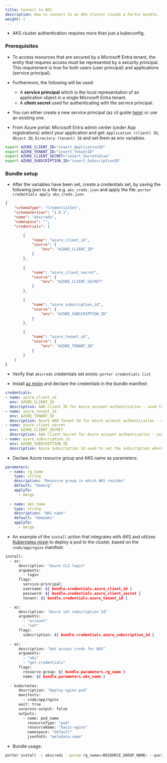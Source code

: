 ```yaml
---
title: Connect to AKS
description: How to connect to an AKS cluster inside a Porter bundle.
weight: 1
---
```


* AKS cluster authentication requires more than just a kubeconfig.

### Prerequisites

* To access resources that are secured by a Microsoft Entra tenant, the entity that requires access must be represented by a security principal. This requirement is true for both users (user principal) and applications (service principal). 

* Furthermore, the following will be used:
  * A **service principal** which is the local representation of an application object in a single Microsoft Entra tenant. 
  * A **client secret** used for authenticating with the service principal.

* You can either create a new service principal (az cli guide [here](https://learn.microsoft.com/en-us/cli/azure/ad/sp?view=azure-cli-latest#az-ad-sp-create)) or use an existing one.

* From Azure portal: Microsoft Entra admin center (under App registrations) select your application and get: `Application (client) ID`, `Object ID`, `Directory (tenant) ID` and set them as env variables.

```bash
export AZURE_CLIENT_ID="insert_ApplicationID"
export AZURE_TENANT_ID="insert_TenantID"
export AZURE_CLIENT_SECRET="insert_SecretValue"
export AZURE_SUBSCRIPTION_ID="insert_SubscriptionID"
```

### Bundle setup

* After the variables have been set, create a credentials set, by saving the following json to a file e.g. `aks_creds.json` and apply the file: `porter credentials apply aks_creds.json`

```json
{
    "schemaType": "CredentialSet",
    "schemaVersion": "1.0.1",
    "name": "akscreds",
    "namespace": "",
    "credentials": [

        {
            "name": "azure_client_id",
            "source": {
                "env": "AZURE_CLIENT_ID"
            }
        },
        
        {
            "name": "azure_client_secret",
            "source": {
                "env": "AZURE_CLIENT_SECRET"
            }
        },

        {
            "name": "azure_subscription_id",
            "source": {
                "env": "AZURE_SUBSCRIPTION_ID"
            }
        },

        {
            "name": "azure_tenant_id",
            "source": {
                "env": "AZURE_TENANT_ID"
            }
        }
    ]
}
```

* Verify that `akscreds` credentials set exists: `porter credentials list`

* Install [az mixin](https://porter.sh/mixins/az/) and declare the credentials in the bundle manifest:

```yaml
credentials:
- name: azure_client_id
  env: AZURE_CLIENT_ID
  description: AAD Client ID for Azure account authentication - used for AKS Cluster SPN details and for authentication to azure to get KubeConfig
- name: azure_tenant_id
  env: AZURE_TENANT_ID
  description: Azure AAD Tenant Id for Azure account authentication - used to authenticate to Azure to get KubeConfig 
- name: azure_client_secret
  env: AZURE_CLIENT_SECRET
  description: AAD Client Secret for Azure account authentication - used for AKS Cluster SPN details and for authentication to azure to get KubeConfig
- name: azure_subscription_id
  env: AZURE_SUBSCRIPTION_ID
  description: Azure Subscription Id used to set the subscription where the account has access to multiple subscriptions
```

* Declare Azure resource group and AKS name as parameters:
```yaml
parameters:
  - name: rg_name
    type: string
    description: "Resource group in which AKS resides"
    default: "demorg"
    applyTo:
      - merge
      
  - name: aks_name
    type: string
    description: "AKS name"
    default: "demoaks"
    applyTo:
      - merge
```

* An example of the `install` action that integrates with AKS and utilizes [Kubernetes mixin](https://porter.sh/design/kubernetes-mixin/) to deploy a pod to the cluster, based on the `cnab/app/nginx` manifest:

```bash
install:
  - az:
      description: "Azure CLI login"
      arguments:
        - login
      flags:
        service-principal:
        username: ${ bundle.credentials.azure_client_id }
        password: ${ bundle.credentials.azure_client_secret }
        tenant: ${ bundle.credentials.azure_tenant_id }

  - az:
      description: "Azure set subscription Id"
      arguments:
        - "account"
        - "set"
      flags:
        subscription: ${ bundle.credentials.azure_subscription_id }
  
  - az:
      description: "Get access creds for AKS"
      arguments:
        - "aks"
        - "get-credentials"
      flags:
        resource-group: ${ bundle.parameters.rg_name }
        name: ${ bundle.parameters.aks_name }
  
  - kubernetes:
      description: "Deploy nginx pod"
      manifests:
        - cnab/app/nginx
      wait: true
      surpress-output: false
      outputs:
        - name: pod_name
          resourceType: "pod"
          resourceName: "basic-nginx"
          namespace: "default"
          jsonPath: "metadata.name"
```

* Bundle usage: 

```bash
porter install -c akscreds --param rg_name=<RESOURCE_GROUP_NAME> --param aks_name=<AKS_NAME>
```